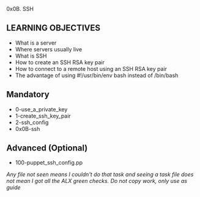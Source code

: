 0x0B. SSH

## LEARNING OBJECTIVES
- What is a server
- Where servers usually live
- What is SSH
- How to create an SSH RSA key pair
- How to connect to a remote host using an SSH RSA key pair
- The advantage of using #!/usr/bin/env bash instead of /bin/bash

## Mandatory
- 0-use_a_private_key
- 1-create_ssh_key_pair
- 2-ssh_config
- 0x0B-ssh


## Advanced (Optional)
- 100-puppet_ssh_config.pp

*Any file not seen means I couldn't do that task and seeing a task file does not mean I got all the ALX green checks. Do not copy work, only use as guide*
